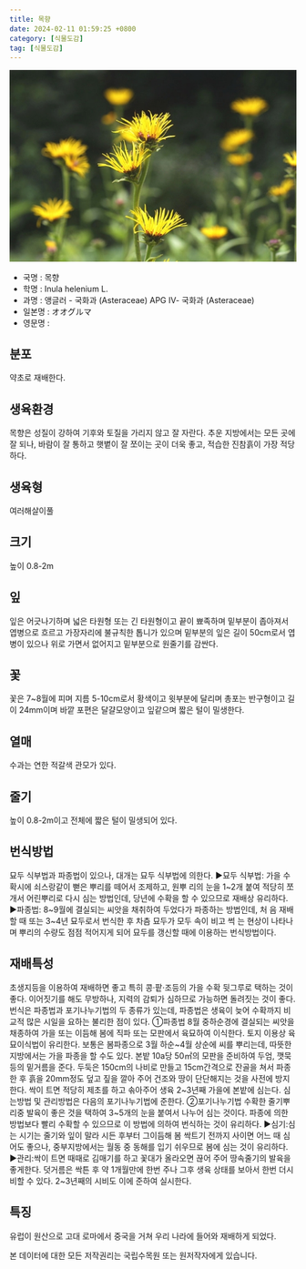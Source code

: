 ```yaml
---
title: 목향
date: 2024-02-11 01:59:25 +0800
category: [식물도감]
tag: [식물도감]
---
```




![목향](/assets/img/fileUpload/plants/basic/Compositae/Inula/9821/9821_2_th2.JPG)
- 국명 : 목향
- 학명 : Inula helenium L.
- 과명 : 앵글러 - 국화과 (Asteraceae) APG Ⅳ- 국화과 (Asteraceae)
- 일본명 : オオグルマ
- 영문명 : 


## 분포
약초로 재배한다.
## 생육환경
목향은 성질이 강하여 기후와 토질을 가리지 않고 잘 자란다. 추운 지방에서는 모든 곳에 잘 되나, 바람이 잘 통하고 햇볕이 잘 쪼이는 곳이 더욱 좋고, 적습한 진참흙이 가장 적당하다.
## 생육형
여러해살이풀
## 크기
높이 0.8-2m
## 잎
잎은 어긋나기하며 넓은 타원형 또는 긴 타원형이고 끝이 뾰족하며 밑부분이 좁아져서 엽병으로 흐르고 가장자리에 불규칙한 톱니가 있으며 밑부분의 잎은 길이 50cm로서 엽병이 있으나 위로 가면서 없어지고 밑부분으로 원줄기를 감싼다.
## 꽃
꽃은 7~8월에 피며 지름 5-10cm로서 황색이고 윗부분에 달리며 총포는 반구형이고 길이 24mm이며 바깥 포편은 달걀모양이고 잎같으며 짧은 털이 밀생한다.
## 열매
수과는 연한 적갈색 관모가 있다.
## 줄기
높이 0.8-2m이고 전체에 짧은 털이 밀생되어 있다.
## 번식방법
묘두 식부법과 파종법이 있으나, 대개는 묘두 식부법에 의한다.
▶묘두 식부법: 가을 수확시에 쇠스랑같이 뻗은 뿌리를 떼어서 조제하고, 원뿌 리의 눈을 1~2개 붙여 적당히 쪼개서 어린뿌리로 다시 심는 방법인데, 당년에   수확을 할 수 있으므로 재배상 유리하다.
▶파종법: 8~9월에 결실되는 씨앗을 채취하여 두었다가 파종하는 방법인데, 처 음 재배할 때 또는 3~4년 묘두로서 번식한 후 차츰 묘두가 모두 속이 비고 썩 는 현상이 나타나며 뿌리의 수량도 점점 적어지게 되어 묘두를 갱신할 때에    이용하는 번식방법이다.
## 재배특성
초생지등을 이용하여 재배하면 좋고 특히 콩·팥·조등의 가을 수확 뒷그루로 택하는 것이 좋다. 이어짓기를 해도 무방하나, 지력의 감퇴가 심하므로 가능하면 돌려짓는 것이 좋다. 번식은 파종법과 포기나누기법의 두 종류가 있는데, 파종법은 생육이 늦어 수확까지 비교적 많은 시일을 요하는 불리한 점이 있다. 
①파종법
8월 중하순경에 결실되는 씨앗을 채종하여 가을 또는 이듬해 봄에 직파 또는 모판에서 육묘하여 이식한다. 토지 이용상 육묘이식법이 유리한다.
보통은 봄파종으로 3월 하순~4월 상순에 씨를 뿌리는데, 따뜻한 지방에서는 가을 파종을 할 수도 있다.  본밭 10a당 50㎡의 모판을 준비하여 두엄, 깻묵등의 밑거름을 준다. 두둑은 150cm의 나비로 만들고 15cm간격으로 잔골을 쳐서 파종한 후 흙을 20mm정도 덮고 짚을 깔아 주어 건조와 땅이 단단해지는 것을 사전에 방지한다. 싹이 트면 적당히 제초를 하고 솎아주어 생육 2~3년째 가을에 본밭에 심는다. 심는방법 및 관리방법은 다음의 포기나누기법에 준한다.
②포기나누기법
수확한 줄기뿌리중 발육이 좋은 것을 택하여 3~5개의 눈을 붙여서 나누어 심는 것이다. 파종에 의한 방법보다 빨리 수확할 수 있으므로 이 방법에 의하여 번식하는 것이 유리하다.
▶심기:심는 시기는 줄기와 잎이 말라 시든 후부터 그이듬해 봄 싹트기 전까지 사이면 어느 때 심어도 좋으나, 중부지방에서는 월동 중 동해를 입기 쉬우므로 봄에 심는 것이 유리하다.
▶관리:싹이 트면 때때로 김매기를 하고 꽃대가 올라오면 끊어 주어 땅속줄기의 발육을 좋게한다. 덧거름은 싹튼 후 약 1개월만에 한번 주나 그후 생육 상태를 보아서 한번 더시비할 수 있다. 2~3년째의 시비도 이에 준하여 실시한다.
## 특징
유럽이 원산으로 고대 로마에서 중국을 거쳐 우리 나라에 들어와 재배하게 되었다.






본 데이터에 대한 모든 저작권리는 국립수목원 또는 원저작자에게 있습니다.
